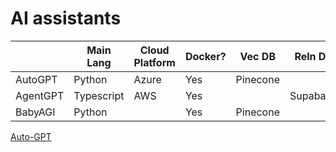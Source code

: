 # AI assistants

|  | Main Lang | Cloud Platform | Docker? | Vec DB | Reln DB | Langchain? |
| --- | --- | --- | --- | --- | --- | --- |
| AutoGPT | Python | Azure | Yes | Pinecone |  | No |
| AgentGPT | Typescript | AWS | Yes |  | Supabase | Yes |
| BabyAGI | Python |  | Yes | Pinecone |  |  |

[Auto-GPT](AI%20assistants%20fe45c6ae02c843a4bfbbe95d951a6a3b/Auto-GPT%200ae95a536b5441c98eefbbcdb76252c2.md)